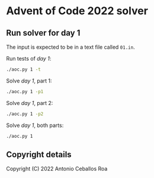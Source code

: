 # Advent of Code 2022 solver

## Run solver for day 1

The input is expected to be in a text file called `01.in`.

Run tests of _day 1_:

```bash
./aoc.py 1 -t
```

Solve _day 1_, part 1:

```bash
./aoc.py 1 -p1
```

Solve _day 1_, part 2:

```bash
./aoc.py 1 -p2
```

Solve _day 1_, both parts:

```bash
./aoc.py 1
```

## Copyright details

Copyright (C) 2022 Antonio Ceballos Roa

